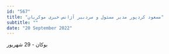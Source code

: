 ```yaml
---
id: "567"
title: "مسعود کردپور مدیر مسئول و سردبیر آژانس خبری موکریان"
subtitle: ""
date: "20 September 2022"
---
```


بوکان - 29 شهریور 
